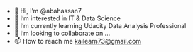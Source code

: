 - 👋 Hi, I’m @abahassan7
- 👀 I’m interested in IT & Data Science 
- 🌱 I’m currently learning Udacity Data Analysis Professional
- 💞️ I’m looking to collaborate on ...
- 📫 How to reach me kailearn73@gmail.com

<!---
abahassan7/abahassan7 is a ✨ special ✨ repository because its `README.md` (this file) appears on your GitHub profile.
You can click the Preview link to take a look at your changes.
--->
